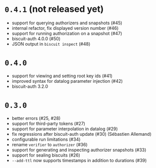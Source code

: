 # `0.4.1` (not released yet)

- support for querying authorizers and snapshots (#45)
- internal refactor, fix displayed version number (#46)
- support for running authorization on a snapshot (#47)
- biscuit-auth 4.0.0 (#50)
- JSON output in `biscuit inspect` (#48)

# `0.4.0`

- support for viewing and setting root key ids (#41)
- improved syntax for datalog parameter injection (#42)
- biscuit-auth 3.2.0

# `0.3.0`

- better errors (#25, #28)
- support for third-party tokens (#27)
- support for parameter interpolation in datalog (#29)
- fix regressions after biscuit-auth update (#30) (Sébastien Allemand)
- configurable run limitations (#34)
- rename `verifier` to `authorizer` (#36)
- support for generating and inspecting authorizer snapshots (#33)
- support for sealing biscuits (#26)
- `--add-ttl` now supports timestamps in addition to durations (#39)
